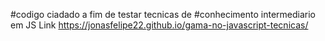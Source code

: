 #codigo ciadado a fim de testar tecnicas de #conhecimento intermediario em JS
Link https://jonasfelipe22.github.io/gama-no-javascript-tecnicas/ 

